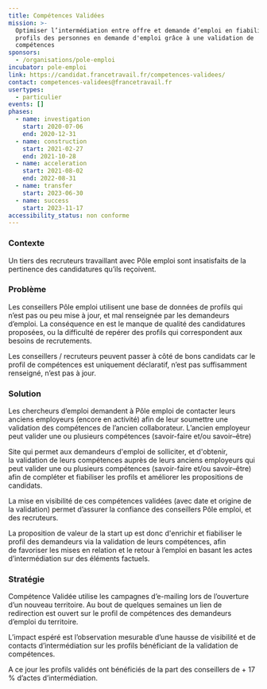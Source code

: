 ```yaml
---
title: Compétences Validées
mission: >-
  Optimiser l’intermédiation entre offre et demande d’emploi en fiabilisant les
  profils des personnes en demande d'emploi grâce à une validation de
  compétences
sponsors:
  - /organisations/pole-emploi
incubator: pole-emploi
link: https://candidat.francetravail.fr/competences-validees/
contact: competences-validees@francetravail.fr
usertypes:
  - particulier
events: []
phases:
  - name: investigation
    start: 2020-07-06
    end: 2020-12-31
  - name: construction
    start: 2021-02-27
    end: 2021-10-28
  - name: acceleration
    start: 2021-08-02
    end: 2022-08-31
  - name: transfer
    start: 2023-06-30
  - name: success
    start: 2023-11-17
accessibility_status: non conforme
---
```

### Contexte

Un tiers des recruteurs travaillant avec Pôle emploi sont insatisfaits de la pertinence des candidatures qu’ils reçoivent.

### Problème

Les conseillers Pôle emploi utilisent une base de données de profils qui n’est pas ou peu mise à jour, et mal renseignée par les demandeurs d’emploi. La conséquence en est le manque de qualité des candidatures proposées, ou la difficulté de repérer des profils qui correspondent aux besoins de recrutements.

Les conseillers / recruteurs peuvent passer à côté de bons candidats car le profil de compétences est uniquement déclaratif, n’est pas suffisamment renseigné, n’est pas à jour.

### Solution

Les chercheurs d’emploi demandent à Pôle emploi de contacter leurs anciens employeurs (encore en activité) afin de leur soumettre une validation des compétences de l’ancien collaborateur. L’ancien employeur peut valider une ou plusieurs compétences (savoir-faire et/ou savoir–être)<!--StartFragment-->

Site qui permet aux demandeurs d'emploi de solliciter, et d'obtenir, la validation de leurs compétences auprès de leurs anciens employeurs qui peut valider une ou plusieurs compétences (savoir-faire et/ou savoir–être) afin de compléter et fiabiliser les profils et améliorer les propositions de candidats.​

La mise en visibilité de ces compétences validées (avec date et origine de la validation) permet d’assurer la confiance des conseillers Pôle emploi, et des recruteurs.

L﻿a proposition de valeur de la start up est donc d'enrichir et fiabiliser le profil des demandeurs via la validation de leurs compétences, afin de favoriser les mises en relation et le retour à l’emploi en basant les actes d’intermédiation sur des éléments factuels.​

### Stratégie

Compétence Validée utilise les campagnes d’e-mailing lors de l’ouverture d’un nouveau territoire. Au bout de quelques semaines un lien de redirection est ouvert sur le profil de compétences des demandeurs d’emploi du territoire.

L’impact espéré est l’observation mesurable d’une hausse de visibilité et de contacts d’intermédiation sur les profils bénéficiant de la validation de compétences.

A ce jour les profils validés ont bénéficiés de la part des conseillers de + 17 % d’actes d’intermédiation.
